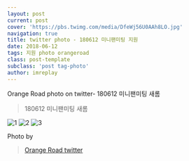 ```yaml
---
layout: post
current: post
cover: 'https://pbs.twimg.com/media/DfeWj56U0AAh8LO.jpg'
navigation: true
title: twitter photo - 180612 미니팬미팅 지원
date: 2018-06-12
tags: 지원 photo orangeroad
class: post-template
subclass: 'post tag-photo'
author: imreplay
---
```



Orange Road photo on twitter- 180612 미니팬미팅 새롬
> 180612 미니팬미팅 새롬

![1](https://pbs.twimg.com/media/DfeWj56U0AAh8LO.jpg)
![2](https://pbs.twimg.com/media/DfeWlSBUcAACZfF.jpg)
![3](https://pbs.twimg.com/media/DfiILcFUwAEsoWC.jpg)

Photo by
> [Orange Road twitter](https://twitter.com/OrangeRoad8)

